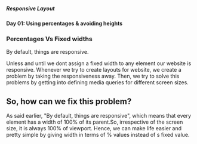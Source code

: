 ##### Responsive Layout

#### Day 01: Using percentages & avoiding heights
### Percentages Vs Fixed widths

 By default, things are responsive.

 Unless and until we dont assign a fixed width to any element our website is responsive.
 Whenever we try to create layouts for website, we create a problem by taking the responsiveness away.
 Then, we try to solve this problems by getting into defining media queries for different screen sizes.

 ## So, how can we fix this problem?
As said earlier, "By default, things are responsive", which means that every element has a width of 100% of its parent.So, irrespective of the screen size, it is always 100% of viewport.
Hence, we can make life easier and pretty simple by giving width in terms of % values instead of s fixed value.


 
